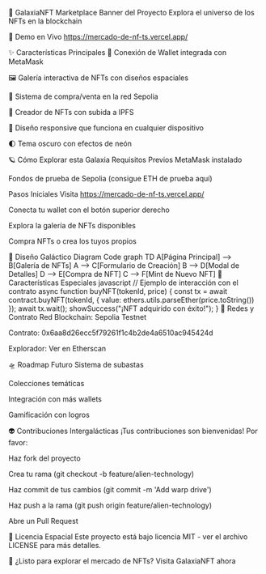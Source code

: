 🌌 GalaxiaNFT Marketplace
Banner del Proyecto
Explora el universo de los NFTs en la blockchain

🚀 Demo en Vivo
https://mercado-de-nf-ts.vercel.app/

✨ Características Principales
🔗 Conexión de Wallet integrada con MetaMask

🖼️ Galería interactiva de NFTs con diseños espaciales

🛒 Sistema de compra/venta en la red Sepolia

🎨 Creador de NFTs con subida a IPFS

📱 Diseño responsive que funciona en cualquier dispositivo

🌓 Tema oscuro con efectos de neón

🪐 Cómo Explorar esta Galaxia
Requisitos Previos
MetaMask instalado

Fondos de prueba de Sepolia (consigue ETH de prueba aquí)

Pasos Iniciales
Visita https://mercado-de-nf-ts.vercel.app/

Conecta tu wallet con el botón superior derecho

Explora la galería de NFTs disponibles

Compra NFTs o crea los tuyos propios

🎨 Diseño Galáctico
Diagram
Code
graph TD
    A[Página Principal] --> B[Galería de NFTs]
    A --> C[Formulario de Creación]
    B --> D[Modal de Detalles]
    D --> E[Compra de NFT]
    C --> F[Mint de Nuevo NFT]
🌟 Características Especiales
javascript
// Ejemplo de interacción con el contrato
async function buyNFT(tokenId, price) {
  const tx = await contract.buyNFT(tokenId, {
    value: ethers.utils.parseEther(price.toString())
  });
  await tx.wait();
  showSuccess("¡NFT adquirido con éxito!");
}
📡 Redes y Contrato
Red Blockchain: Sepolia Testnet

Contrato: 0x6aa8d26ecc5f79261f1c4b2de4a6510ac945424d

Explorador: Ver en Etherscan

🛸 Roadmap Futuro
Sistema de subastas

Colecciones temáticas

Integración con más wallets

Gamificación con logros

👽 Contribuciones Intergalácticas
¡Tus contribuciones son bienvenidas! Por favor:

Haz fork del proyecto

Crea tu rama (git checkout -b feature/alien-technology)

Haz commit de tus cambios (git commit -m 'Add warp drive')

Haz push a la rama (git push origin feature/alien-technology)

Abre un Pull Request

📜 Licencia Espacial
Este proyecto está bajo licencia MIT - ver el archivo LICENSE para más detalles.

🚀 ¿Listo para explorar el mercado de NFTs?
Visita GalaxiaNFT ahora
